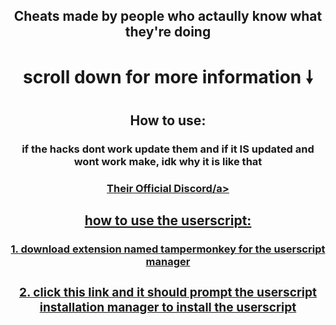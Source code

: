 <h2 align="center">Cheats made by people who actaully know what they're doing</h2>
<h1 align="center">scroll down for more information 🠗</h1>
<h2 align="center">How to use:</h2>
<h3 align="center">if the hacks dont work update them and if it IS updated and wont work make, idk why it is like that</a></h2>
<h3 align="center"><a href="https://discord.gg/ugkV8ERCQ2">Their Official Discord/a></h2>
 

<h2 align="center">how to use the userscript:</h2>
<h3 align="center">1. download extension named <a href="https://chromewebstore.google.com/detail/tampermonkey/dhdgffkkebhmkfjojejmpbldmpobfkfo" font-family="Source Code Pro">tampermonkey for the userscript manager
<h3 align="center">2. click <a href="https://raw.githubusercontent.com/Blooket-Council/Blooket-Cheats/refs/heads/main/cheats/KGui.js" font-family="Source Code Pro">this link and it should prompt the userscript installation manager to install the userscript
